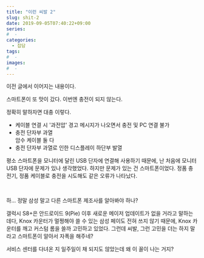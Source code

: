 ```yaml
---
title: "이런 씨발 2"
slug: shit-2
date: 2019-09-05T07:40:22+09:00
series:
#  - 
categories:
  - 잡담
tags:
#  - 
images:
#  - 
---
```


이전 글에서 이어지는 내용이다.

스마트폰이 또 맛이 갔다. 이번엔 충전이 되지 않는다.

정확히 말하자면 대충 이렇다.

* 케이블 연결 시 '과전압' 경고 메시지가 나오면서 충전 및 PC 연결 불가
* 충전 단자부 과열  
  암수 케이블 둘 다
* 충전 단자부 과열로 인한 디스플레이 하단부 발열

평소 스마트폰을 모니터에 달린 USB 단자에 연결해 사용하기 때문에, 난 처음에 모니터 USB 단자에 문제가 있나 생각했었다. 하지만 문제가 있는 건 스마트폰이었다. 정품 충전기, 정품 케이블로 충전을 시도해도 같은 오류가 나타났다.

&nbsp;

하... 정말 삼성 말고 다른 스마트폰 제조사를 알아봐야 하나?

갤럭시 S8+은 안드로이드 9(Pie) 이후 새로운 메이저 업데이트가 없을 거라고 말하는 데다, Knox 카운터가 멀쩡해야 쓸 수 있는 삼성 페이도 전혀 쓰지 않기 때문에, Knox 카운터를 깨고 커스텀 롬을 쓸까 고민하고 있었다. 그런데 씨발, 그런 고민을 더는 하지 말라고 스마트폰이 알아서 자폭을 해주네?

서비스 센터를 다녀온 지 일주일이 채 되지도 않았는데 왜 이 꼴이 나는 거지?
